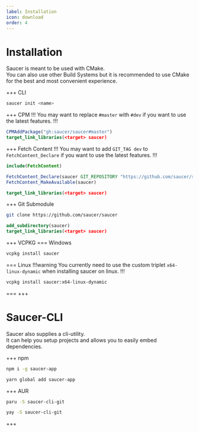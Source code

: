 ```yaml
---
label: Installation
icon: download
order: 4
---
```


# Installation

Saucer is meant to be used with CMake.  
You can also use other Build Systems but it is recommended to use CMake for the best and most convenient experience.

+++ CLI
```bash
saucer init <name>
```
+++ CPM
!!!
You may want to replace `#master` with `#dev` if you want to use the latest features.
!!!
```cmake # CMakeLists.txt
CPMAddPackage("gh:saucer/saucer#master")
target_link_libraries(<target> saucer)
```
+++ Fetch Content
!!!
You may want to add `GIT_TAG dev` to `FetchContent_Declare` if you want to use the latest features.
!!!
```cmake # CMakeLists.txt
include(FetchContent)

FetchContent_Declare(saucer GIT_REPOSITORY "https://github.com/saucer/saucer")
FetchContent_MakeAvailable(saucer)

target_link_libraries(<target> saucer)
```
+++ Git Submodule
```bash # Command Line
git clone https://github.com/saucer/saucer
```
```cmake # CMakeLists.txt
add_subdirectory(saucer)
target_link_libraries(<target> saucer)
```
+++ VCPKG
=== Windows
```bash
vcpkg install saucer
```
=== Linux
!!!warning
You currently need to use the custom triplet `x64-linux-dynamic` when installing saucer on linux.
!!!
```bash
vcpkg install saucer:x64-linux-dynamic
```
===
+++

# Saucer-CLI

Saucer also supplies a cli-utility.  
It can help you setup projects and allows you to easily embed dependencies.

+++ npm
```bash
npm i -g saucer-app
```
```bash
yarn global add saucer-app
```
+++ AUR
```bash
paru -S saucer-cli-git
```
```bash
yay -S saucer-cli-git
```
+++
